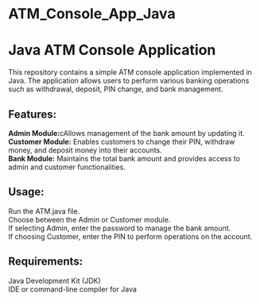 # ATM_Console_App_Java

<h1>Java ATM Console Application</h1>

This repository contains a simple ATM console application implemented in Java. The application allows users to perform various banking operations such as withdrawal, deposit, PIN change, and bank management.

<h2>Features:</h2>
<b>Admin Module:</b>cAllows management of the bank amount by updating it.<br>
<b>Customer Module:</b> Enables customers to change their PIN, withdraw money, and deposit money into their accounts.<br>
<b>Bank Module:</b> Maintains the total bank amount and provides access to admin and customer functionalities.

<h2>Usage:</h2>
Run the ATM.java file.<br>
Choose between the Admin or Customer module.<br>
If selecting Admin, enter the password to manage the bank amount.<br>
If choosing Customer, enter the PIN to perform operations on the account.

<h2>Requirements:</h2>
Java Development Kit (JDK)<br>
IDE or command-line compiler for Java
